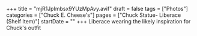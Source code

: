 +++
title = "mjR1JpImbsx9YUzMpAvy.avif"
draft = false
tags = ["Photos"]
categories = ["Chuck E. Cheese's"]
pages = ["Chuck Statue- Liberace (Shelf Item)"]
startDate = ""
+++
Liberace wearing the likely inspiration for Chuck's outfit
